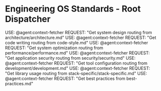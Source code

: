 # Engineering OS Standards - Root Dispatcher

<!-- Root dispatcher. Routes to category dispatchers based on task. Contains no rules. -->

<!-- Route to DESIGNING SYSTEMS standards -->
<conditional-block task-condition="designing|design|architect|architecture|pattern|structure|organize|system-design|clean-architecture|ddd|domain-driven|feature-sliced|solid|resilience|use-case|orchestration|transaction|multi-tenant|rbac|permissions|tenant-isolation|streaming|websocket|sse|real-time|ai-chat|billing|subscription|payment|stripe|invoice|checkout|webhook|pricing|plan|background-job|notification|search|elasticsearch|indexing|faceted-search|full-text|aggregation|relevance|cache|caching|redis|memory|distributed|invalidation|eviction|ttl|write-through|audit|logging|compliance|event-sourcing|forensic|trail|sox|gdpr|hipaa|pci">
  <context_fetcher_strategy>
    USE: @agent:context-fetcher
    REQUEST: "Get system design routing from architecture/architecture.md"
  </context_fetcher_strategy>
</conditional-block>

<!-- Route to WRITING CODE standards -->
<conditional-block task-condition="writing|write|coding|syntax|style|convention|format-style|typescript-style|react|css|html|jsx|naming|conventions">
  <context_fetcher_strategy>
    USE: @agent:context-fetcher
    REQUEST: "Get code writing routing from code-style.md"
  </context_fetcher_strategy>
</conditional-block>

<!-- Route to OPTIMIZING SYSTEMS standards -->
<conditional-block task-condition="optimizing|optimize|performance|improve|bundle|optimization|core-web-vitals|monitoring|metrics">
  <context_fetcher_strategy>
    USE: @agent:context-fetcher
    REQUEST: "Get system optimization routing from performance/performance.md"
  </context_fetcher_strategy>
</conditional-block>

<!-- Route to SECURING APPLICATIONS standards -->
<conditional-block task-condition="securing|secure|security|protect|auth|authentication|api-security|dependency|scanning|server-action|vulnerability">
  <context_fetcher_strategy>
    USE: @agent:context-fetcher
    REQUEST: "Get application security routing from security/security.md"
  </context_fetcher_strategy>
</conditional-block>

<!-- Route to CONFIGURING TOOLS standards -->
<conditional-block task-condition="configuring|configure|setup|tool|config|setting|install|ci-cd|testing-config|code-review|git-setup|documentation-setup|database-config|migration-config|typescript-config|tsconfig|biome|biomejs|lint-config|format-config|package-scripts|npm-scripts|pnpm-scripts|type-checking|script-config">
  <context_fetcher_strategy>
    USE: @agent:context-fetcher
    REQUEST: "Get tool configuration routing from development/development.md"
  </context_fetcher_strategy>
</conditional-block>

<!-- Route to USING LIBRARIES standards -->
<conditional-block task-condition="using|use|library|framework|stack-specific|nextjs|next.js|app-router|rsc|partial-prerendering|ppr|drizzle|hono|next-safe-action|tanstack|query|vercel|ai|zustand|state|orpc|rpc|procedure|azure|aca|container-apps|front-door|key-vault|expo|react-native|mobile|eas">
  <context_fetcher_strategy>
    USE: @agent:context-fetcher
    REQUEST: "Get library usage routing from stack-specific/stack-specific.md"
  </context_fetcher_strategy>
</conditional-block>

<!-- Fallback for best practices -->
<conditional-block task-condition="best-practices|general-guidance|principles|core-principles">
  <context_fetcher_strategy>
    USE: @agent:context-fetcher
    REQUEST: "Get best practices from best-practices.md"
  </context_fetcher_strategy>
</conditional-block>

